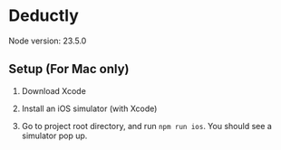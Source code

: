 # Deductly

Node version: 23.5.0

## Setup (For Mac only)

1. Download Xcode

2. Install an iOS simulator (with Xcode)

3. Go to project root directory, and run `npm run ios`. You should see a simulator pop up.

